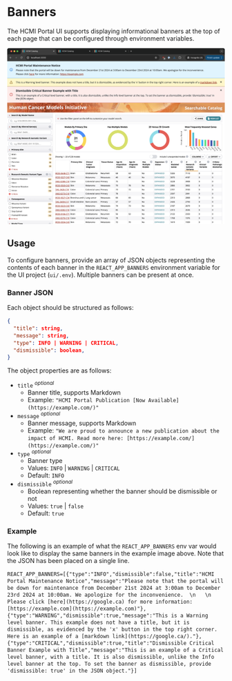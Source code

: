# Banners

The HCMI Portal UI supports displaying informational banners at the top of each page that can be configured through environment variables.

![Banners example](./images/banners.png "Banners example")

## Usage

To configure banners, provide an array of JSON objects representing the contents of each banner in the `REACT_APP_BANNERS` environment variable for the UI project (`ui/.env`). Multiple banners can be present at once.

### Banner JSON

Each object should be structured as follows:
```json
{
  "title": string,
  "message": string,
  "type": INFO | WARNING | CRITICAL,
  "dismissible": boolean,
}
```

The object properties are as follows:
* `title` <sup>*optional*</sup>
  * Banner title, supports Markdown
  * Example: `"HCMI Portal Publication [Now Available](https://example.com/)"`
* `message` <sup>*optional*</sup>
  * Banner message, supports Markdown
  * Example: `"We are proud to announce a new publication about the impact of HCMI. Read more here: [https://example.com/](https://example.com/)"`
* `type` <sup>*optional*</sup>
  * Banner type
  * Values: `INFO` | `WARNING` | `CRITICAL`
  * Default: `INFO`
* `dismissible` <sup>*optional*</sup>
  * Boolean representing whether the banner should be dismissible or not
  * Values: `true` | `false`
  * Default: `true`

### Example

The following is an example of what the `REACT_APP_BANNERS` env var would look like to display the same banners in the example image above. Note that the JSON has been placed on a single line.

```.env
REACT_APP_BANNERS=[{"type":"INFO","dismissible":false,"title":"HCMI Portal Maintenance Notice","message":"Please note that the portal will be down for maintenance from December 21st 2024 at 3:00am to December 23rd 2024 at 10:00am. We apologize for the inconvenience.  \n   \n Please click [here](https://google.ca) for more information: [https://example.com](https://example.com)"},{"type":"WARNING","dismissible":true,"message":"This is a Warning level banner. This example does not have a title, but it is dismissible, as evidenced by the 'x' button in the top right corner. Here is an example of a [markdown link](https://google.ca/)."},{"type":"CRITICAL","dismissible":true,"title":"Dismissible Critical Banner Example with Title","message":"This is an example of a Critical level banner, with a title. It is also dismissible, unlike the Info level banner at the top. To set the banner as dismissible, provide 'dismissible: true' in the JSON object."}]
```
